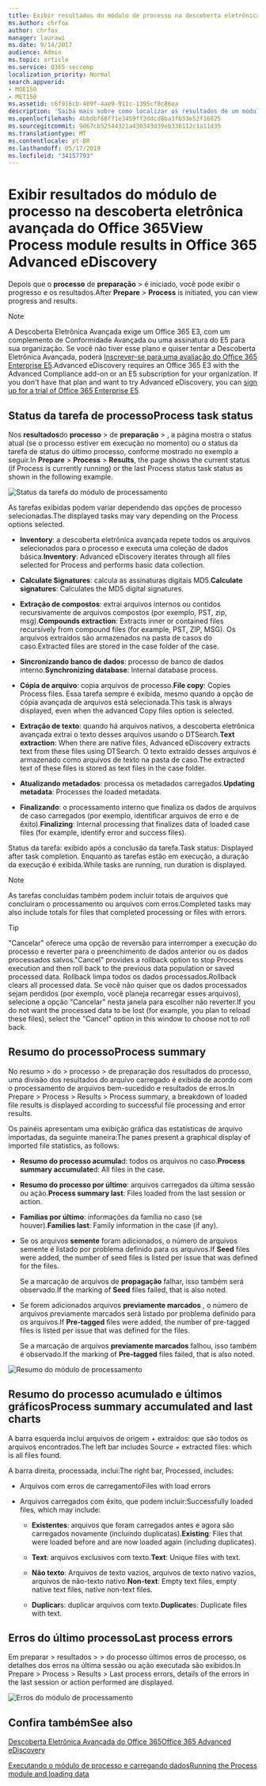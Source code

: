 ```yaml
---
title: Exibir resultados do módulo de processo na descoberta eletrônica avançada do Office 365
ms.author: chrfox
author: chrfox
manager: laurawi
ms.date: 9/14/2017
audience: Admin
ms.topic: article
ms.service: O365-seccomp
localization_priority: Normal
search.appverid:
- MOE150
- MET150
ms.assetid: c6f016cb-409f-4ae9-911c-1395cf0c86ea
description: 'Saiba mais sobre como localizar os resultados de um módulo de processo executado na descoberta eletrônica avançada do Office 365, incluindo o status da tarefa e o resumo do processo.  '
ms.openlocfilehash: 4bbdbf68f71e3459ff2ddcd8ba3fb33e52f16825
ms.sourcegitcommit: 9d67cb52544321a430343d39eb336112c1a11d35
ms.translationtype: MT
ms.contentlocale: pt-BR
ms.lasthandoff: 05/17/2019
ms.locfileid: "34157793"
---
```

# <a name="view-process-module-results-in-office-365-advanced-ediscovery"></a><span data-ttu-id="14496-103">Exibir resultados do módulo de processo na descoberta eletrônica avançada do Office 365</span><span class="sxs-lookup"><span data-stu-id="14496-103">View Process module results in Office 365 Advanced eDiscovery</span></span>

<span data-ttu-id="14496-104">Depois que o **processo** de **preparação** \> é iniciado, você pode exibir o progresso e os resultados.</span><span class="sxs-lookup"><span data-stu-id="14496-104">After **Prepare** \> **Process** is initiated, you can view progress and results.</span></span> 
  
> [!NOTE]
> <span data-ttu-id="14496-p101">A Descoberta Eletrônica Avançada exige um Office 365 E3, com um complemento de Conformidade Avançada ou uma assinatura do E5 para sua organização. Se você não tiver esse plano e quiser tentar a Descoberta Eletrônica Avançada, poderá [Inscrever-se para uma avaliação do Office 365 Enterprise E5](https://go.microsoft.com/fwlink/p/?LinkID=698279).</span><span class="sxs-lookup"><span data-stu-id="14496-p101">Advanced eDiscovery requires an Office 365 E3 with the Advanced Compliance add-on or an E5 subscription for your organization. If you don't have that plan and want to try Advanced eDiscovery, you can [sign up for a trial of Office 365 Enterprise E5](https://go.microsoft.com/fwlink/p/?LinkID=698279).</span></span> 
  
## <a name="process-task-status"></a><span data-ttu-id="14496-107">Status da tarefa de processo</span><span class="sxs-lookup"><span data-stu-id="14496-107">Process task status</span></span>

<span data-ttu-id="14496-108">Nos **resultados**do **processo** \> de **preparação** \> , a página mostra o status atual (se o processo estiver em execução no momento) ou o status da tarefa de status do último processo, conforme mostrado no exemplo a seguir.</span><span class="sxs-lookup"><span data-stu-id="14496-108">In **Prepare** \> **Process** \> **Results**, the page shows the current status (if Process is currently running) or the last Process status task status as shown in the following example.</span></span>
  
![Status da tarefa do módulo de processamento](media/9430f9e7-a4dd-47c7-ac2e-2c6a60fc948b.png)
  
<span data-ttu-id="14496-110">As tarefas exibidas podem variar dependendo das opções de processo selecionadas.</span><span class="sxs-lookup"><span data-stu-id="14496-110">The displayed tasks may vary depending on the Process options selected.</span></span> 
  
- <span data-ttu-id="14496-111">**Inventory**: a descoberta eletrônica avançada repete todos os arquivos selecionados para o processo e executa uma coleção de dados básica.</span><span class="sxs-lookup"><span data-stu-id="14496-111">**Inventory**: Advanced eDiscovery iterates through all files selected for Process and performs basic data collection.</span></span>
    
- <span data-ttu-id="14496-112">**Calculate Signatures**: calcula as assinaturas digitais MD5.</span><span class="sxs-lookup"><span data-stu-id="14496-112">**Calculate signatures**: Calculates the MD5 digital signatures.</span></span>
    
- <span data-ttu-id="14496-113">**Extração de compostos**: extrai arquivos internos ou contidos recursivamente de arquivos compostos (por exemplo, PST, zip, msg).</span><span class="sxs-lookup"><span data-stu-id="14496-113">**Compounds extraction**: Extracts inner or contained files recursively from compound files (for example, PST, ZIP, MSG).</span></span> <span data-ttu-id="14496-114">Os arquivos extraídos são armazenados na pasta de casos do caso.</span><span class="sxs-lookup"><span data-stu-id="14496-114">Extracted files are stored in the case folder of the case.</span></span>
    
- <span data-ttu-id="14496-115">**Sincronizando banco de dados**: processo de banco de dados interno.</span><span class="sxs-lookup"><span data-stu-id="14496-115">**Synchronizing database**: Internal database process.</span></span>
    
- <span data-ttu-id="14496-116">**Cópia de arquivo**: copia arquivos de processo.</span><span class="sxs-lookup"><span data-stu-id="14496-116">**File copy**: Copies Process files.</span></span> <span data-ttu-id="14496-117">Essa tarefa sempre é exibida, mesmo quando a opção de cópia avançada de arquivos está selecionada.</span><span class="sxs-lookup"><span data-stu-id="14496-117">This task is always displayed, even when the advanced Copy files option is selected.</span></span>
    
- <span data-ttu-id="14496-118">**Extração de texto**: quando há arquivos nativos, a descoberta eletrônica avançada extrai o texto desses arquivos usando o DTSearch.</span><span class="sxs-lookup"><span data-stu-id="14496-118">**Text extraction**: When there are native files, Advanced eDiscovery extracts text from these files using DTSearch.</span></span> <span data-ttu-id="14496-119">O texto extraído desses arquivos é armazenado como arquivos de texto na pasta de caso.</span><span class="sxs-lookup"><span data-stu-id="14496-119">The extracted text of these files is stored as text files in the case folder.</span></span>
    
- <span data-ttu-id="14496-120">**Atualizando metadados**: processa os metadados carregados.</span><span class="sxs-lookup"><span data-stu-id="14496-120">**Updating metadata**: Processes the loaded metadata.</span></span> 
    
- <span data-ttu-id="14496-121">**Finalizando**: o processamento interno que finaliza os dados de arquivos de caso carregados (por exemplo, identificar arquivos de erro e de êxito).</span><span class="sxs-lookup"><span data-stu-id="14496-121">**Finalizing**: Internal processing that finalizes data of loaded case files (for example, identify error and success files).</span></span> 
    
<span data-ttu-id="14496-122">Status da tarefa: exibido após a conclusão da tarefa.</span><span class="sxs-lookup"><span data-stu-id="14496-122">Task status: Displayed after task completion.</span></span> <span data-ttu-id="14496-123">Enquanto as tarefas estão em execução, a duração da execução é exibida.</span><span class="sxs-lookup"><span data-stu-id="14496-123">While tasks are running, run duration is displayed.</span></span>
  
> [!NOTE]
> <span data-ttu-id="14496-124">As tarefas concluídas também podem incluir totais de arquivos que concluiram o processamento ou arquivos com erros.</span><span class="sxs-lookup"><span data-stu-id="14496-124">Completed tasks may also include totals for files that completed processing or files with errors.</span></span> 
  
> [!TIP]
> <span data-ttu-id="14496-125">"Cancelar" oferece uma opção de reversão para interromper a execução do processo e reverter para o preenchimento de dados anterior ou os dados processados salvos.</span><span class="sxs-lookup"><span data-stu-id="14496-125">"Cancel" provides a rollback option to stop Process execution and then roll back to the previous data population or saved processed data.</span></span> <span data-ttu-id="14496-126">Rollback limpa todos os dados processados.</span><span class="sxs-lookup"><span data-stu-id="14496-126">Rollback clears all processed data.</span></span> <span data-ttu-id="14496-127">Se você não quiser que os dados processados sejam perdidos (por exemplo, você planeja recarregar esses arquivos), selecione a opção "Cancelar" nesta janela para escolher não reverter.</span><span class="sxs-lookup"><span data-stu-id="14496-127">If you do not want the processed data to be lost (for example, you plan to reload these files), select the "Cancel" option in this window to choose not to roll back.</span></span> 
  
## <a name="process-summary"></a><span data-ttu-id="14496-128">Resumo do processo</span><span class="sxs-lookup"><span data-stu-id="14496-128">Process summary</span></span>

<span data-ttu-id="14496-129">No resumo \> do \> processo \> de preparação dos resultados do processo, uma divisão dos resultados do arquivo carregado é exibida de acordo com o processamento de arquivos bem-sucedido e resultados de erros.</span><span class="sxs-lookup"><span data-stu-id="14496-129">In Prepare \> Process \> Results \> Process summary, a breakdown of loaded file results is displayed according to successful file processing and error results.</span></span>
  
<span data-ttu-id="14496-130">Os painéis apresentam uma exibição gráfica das estatísticas de arquivo importadas, da seguinte maneira:</span><span class="sxs-lookup"><span data-stu-id="14496-130">The panes present a graphical display of imported file statistics, as follows:</span></span>
  
- <span data-ttu-id="14496-131">**Resumo do processo acumula**d: todos os arquivos no caso.</span><span class="sxs-lookup"><span data-stu-id="14496-131">**Process summary accumulate**d: All files in the case.</span></span>
    
- <span data-ttu-id="14496-132">**Resumo do processo por último**: arquivos carregados da última sessão ou ação.</span><span class="sxs-lookup"><span data-stu-id="14496-132">**Process summary last**: Files loaded from the last session or action.</span></span> 
    
- <span data-ttu-id="14496-133">**Famílias por último**: informações da família no caso (se houver).</span><span class="sxs-lookup"><span data-stu-id="14496-133">**Families last**: Family information in the case (if any).</span></span>
    
- <span data-ttu-id="14496-134">Se os arquivos **semente** foram adicionados, o número de arquivos semente é listado por problema definido para os arquivos.</span><span class="sxs-lookup"><span data-stu-id="14496-134">If **Seed** files were added, the number of seed files is listed per issue that was defined for the files.</span></span> 
    
    <span data-ttu-id="14496-135">Se a marcação de arquivos de **propagação** falhar, isso também será observado.</span><span class="sxs-lookup"><span data-stu-id="14496-135">If the marking of **Seed** files failed, that is also noted.</span></span> 
    
- <span data-ttu-id="14496-136">Se forem adicionados arquivos **previamente marcados** , o número de arquivos previamente marcados será listado por problema definido para os arquivos.</span><span class="sxs-lookup"><span data-stu-id="14496-136">If **Pre-tagged** files were added, the number of pre-tagged files is listed per issue that was defined for the files.</span></span> 
    
    <span data-ttu-id="14496-137">Se a marcação de arquivos **previamente marcados** falhou, isso também é observado.</span><span class="sxs-lookup"><span data-stu-id="14496-137">If the marking of **Pre-tagged** files failed, that is also noted.</span></span> 
    
![Resumo do módulo de processamento](media/2086a691-9e3d-4117-beb2-a5c3a9a4cc94.png)
  
## <a name="process-summary-accumulated-and-last-charts"></a><span data-ttu-id="14496-139">Resumo do processo acumulado e últimos gráficos</span><span class="sxs-lookup"><span data-stu-id="14496-139">Process summary accumulated and last charts</span></span>

<span data-ttu-id="14496-140">A barra esquerda inclui arquivos de origem + extraídos: que são todos os arquivos encontrados.</span><span class="sxs-lookup"><span data-stu-id="14496-140">The left bar includes Source + extracted files: which is all files found.</span></span> 
  
<span data-ttu-id="14496-141">A barra direita, processada, inclui:</span><span class="sxs-lookup"><span data-stu-id="14496-141">The right bar, Processed, includes:</span></span>
  
- <span data-ttu-id="14496-142">Arquivos com erros de carregamento</span><span class="sxs-lookup"><span data-stu-id="14496-142">Files with load errors</span></span>
    
- <span data-ttu-id="14496-143">Arquivos carregados com êxito, que podem incluir:</span><span class="sxs-lookup"><span data-stu-id="14496-143">Successfully loaded files, which may include:</span></span> 
    
  - <span data-ttu-id="14496-144">**Existentes**: arquivos que foram carregados antes e agora são carregados novamente (incluindo duplicatas).</span><span class="sxs-lookup"><span data-stu-id="14496-144">**Existing**: Files that were loaded before and are now loaded again (including duplicates).</span></span>
    
  - <span data-ttu-id="14496-145">**Text**: arquivos exclusivos com texto.</span><span class="sxs-lookup"><span data-stu-id="14496-145">**Text**: Unique files with text.</span></span>
    
  - <span data-ttu-id="14496-146">**Não texto**: Arquivos de texto vazios, arquivos de texto nativo vazios, arquivos de não-texto nativo.</span><span class="sxs-lookup"><span data-stu-id="14496-146">**Non-text**: Empty text files, empty native text files, native non-text files.</span></span> 
    
  - <span data-ttu-id="14496-147">**Duplicar**s: duplicar arquivos com texto.</span><span class="sxs-lookup"><span data-stu-id="14496-147">**Duplicate**s: Duplicate files with text.</span></span>
    
## <a name="last-process-errors"></a><span data-ttu-id="14496-148">Erros do último processo</span><span class="sxs-lookup"><span data-stu-id="14496-148">Last process errors</span></span>

<span data-ttu-id="14496-149">Em preparar \> resultados \> \> do processo últimos erros de processo, os detalhes dos erros na última sessão ou ação executada são exibidos.</span><span class="sxs-lookup"><span data-stu-id="14496-149">In Prepare \> Process \> Results \> Last process errors, details of the errors in the last session or action performed are displayed.</span></span>
  
![Erros do módulo de processamento](media/4771d0f4-4217-445a-9ba4-8b6541c5ad09.png)
  
## <a name="see-also"></a><span data-ttu-id="14496-151">Confira também</span><span class="sxs-lookup"><span data-stu-id="14496-151">See also</span></span>

[<span data-ttu-id="14496-152">Descoberta Eletrônica Avançada do Office 365</span><span class="sxs-lookup"><span data-stu-id="14496-152">Office 365 Advanced eDiscovery</span></span>](office-365-advanced-ediscovery.md)
  
[<span data-ttu-id="14496-153">Executando o módulo de processo e carregando dados</span><span class="sxs-lookup"><span data-stu-id="14496-153">Running the Process module and loading data</span></span>](run-the-process-module-and-load-data-in-advanced-ediscovery.md)

